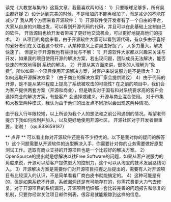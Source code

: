 
 读完《大教堂与集市》这篇文章，我最喜欢两句话：
     1）只要眼球足够多，所有臭虫都好捉
     2）设计达到完美的时候，不是增加的不能再增加了，而是减少的不能在减少了
   我从两个方面来看开源软件：
     1）开源软件使开发者有了一个自由的平台，大家从自身的兴趣出发，可以看到开源代码的代码，并且可以在此基础上定制自己的软件，
     开放源码也给开发者带来了更好地交流机会，可以更好地提高他们的技术。
     2）从项目的角度来看，由于开源软件大家可以看到源代码，有众多由于喜好的爱好者们在关注着这个软件，从某种意义上讲臭虫好捉了，
     人多力量大，解决快速了。
   但是对于开源我也有些担忧与不解：
     1）开源软件大家都以兴趣来关注与开发，如果我的项目使用开源的解决方案，若出现问题，团队成员无法解决，能否快速的有效地得到
    系统的解决。
     2）开源从某方面来讲，很多的人理解为“免费”，所以如果一个项目使用开源解决方案，对客户来说说服力是不是很大？
     3）如何选取开源解决方案？（由于商业的解决方案厂家会提供建议）
     4）由于代码的开源，是不是从某种程度上提高了系统被攻击的可能性?
   在之前的项目中，我们会为客户提供两套方案（开源和商业），但是确实对于国有和对系统要求高的客户会选择商业的解决方案，有些客户
会选择或建义，开源与商业混合使用。
   对于市集和大教堂两种模式，我认为由于他们的出发点不同所以会出现这两种情况。
   
   
   由于我入行年限较短，以上所谈为我个人的想法和之前公司遇到的情况。希望老师提示下我如何找到并加入，以及更好地使用开源社区，
开源社区对于开发者很重要，谢谢！（qq:838659187）
     
** 点评 ** 
可以看出你对开源软件还是有不少担忧的。以下是我对你的疑问的解答
 1）这个问题需要从开源软件的选型解决入手，你需要针对你的业务需要做好原型测试工作。选取有商业支持的开源项目也是一个比较好的解决方案。
 2）OpenSource的提出就是想解决以往Free Software的问题，如果从客户说服力的角度来说，开源可以给客户提供更大的控制力，这个可以从淘宝的技术发展路线切入。
 3）开源解决方案是需要你们对开源项目把握之后提出的，需要有人对开源项目有比较深入的认识，不是简单看看厂商白皮书就能搞定的。
 4）这种可能是有的，但是如果系统不开源，系统漏洞还是有可能存在的，你需花费更大力气去修复。对于开源项目的系统漏洞，开源项目组织都一套比较完善的问题报告和修复的机制，只要你经常关注项目邮件列表，很容易就能跟踪到这样的信息。

